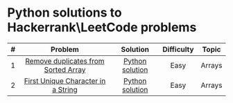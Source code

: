 # Python solutions to Hackerrank\LeetCode problems


|  #   |                               Problem                                | Solution | Difficulty |    Topic    |
|:----:|:--------------------------------------------------------------------:| :---: | :---: |:-----------:|
|  1   |                  [Remove duplicates from Sorted Array](https://leetcode.com/problems/remove-duplicates-from-sorted-array/) | [Python solution](python/arrays/RemoveDuplicates.py)                  | Easy |   Arrays    |
|   2   |   [First Unique Character in a String](https://leetcode.com/problems/first-unique-character-in-a-string/) |   [Python solution](python/arrays/first-unique-character-in-a-string.py)  |   Easy    |    Arrays  |

